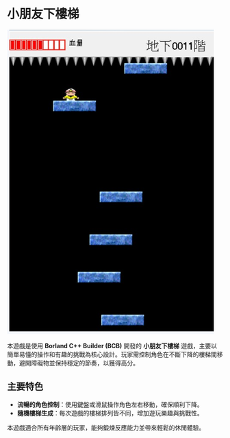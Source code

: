 # 小朋友下樓梯

![小朋友下樓梯圖]( NS-SHAFT.jpg "小朋友下樓梯圖")

本遊戲是使用 **Borland C++ Builder (BCB)** 開發的 **小朋友下樓梯** 遊戲，主要以簡單易懂的操作和有趣的挑戰為核心設計。玩家需控制角色在不斷下降的樓梯間移動，避開障礙物並保持穩定的節奏，以獲得高分。

## 主要特色

- **流暢的角色控制**：使用鍵盤或滑鼠操作角色左右移動，確保順利下降。
- **隨機樓梯生成**：每次遊戲的樓梯排列皆不同，增加遊玩樂趣與挑戰性。

本遊戲適合所有年齡層的玩家，能夠鍛煉反應能力並帶來輕鬆的休閒體驗。